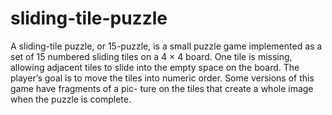 # sliding-tile-puzzle
A sliding-tile puzzle, or 15-puzzle, is a small
puzzle game implemented as a set of 15
numbered sliding tiles on a 4 × 4 board. One
tile is missing, allowing adjacent tiles to slide
into the empty space on the board. The player’s goal is
to move the tiles into numeric order.
Some versions of this game have fragments of a pic-
ture on the tiles that create a whole image when the
puzzle is complete.
